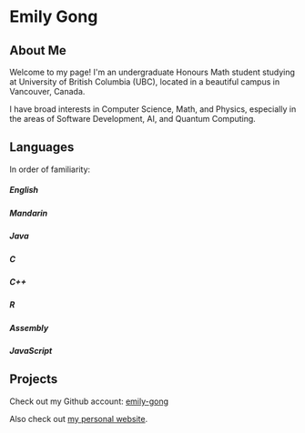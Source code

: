 # Emily Gong
## About Me
Welcome to my page! I'm an undergraduate Honours Math student studying at University of British Columbia (UBC),
located in a beautiful campus in Vancouver, Canada.

I have broad interests in Computer Science, Math, and Physics, especially in the areas of Software Development, AI, and Quantum Computing.  
##  Languages
In order of familiarity:

##### English
##### Mandarin 
##### Java     
##### C        
##### C++
##### R
##### Assembly
##### JavaScript

## Projects 

Check out my Github account: [emily-gong](https://github.com/emily-gong) 

Also check out [my personal website](https://emily-gong.github.io/).
